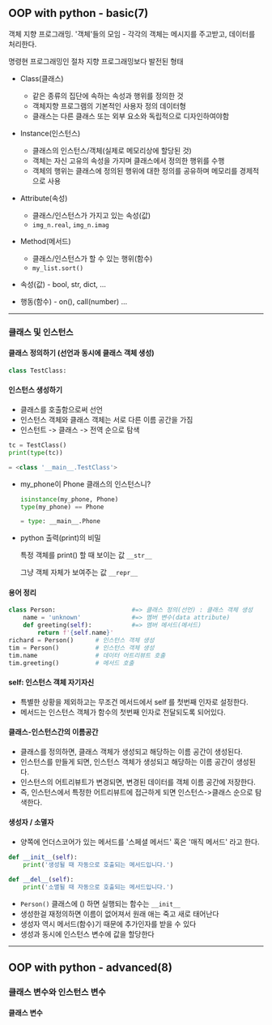 ## OOP with python - basic(7)

객체 지향 프로그래밍. '객체'들의 모임 - 각각의 객체는 메시지를 주고받고, 데이터를 처리한다.

명령현 프로그래밍인 절차 지향 프로그래밍보다 발전된 형태



* Class(클래스)
  * 같은 종류의 집단에 속하는 속성과 행위를 정의한 것
  * 객체지향 프로그램의 기본적인 사용자 정의 데이터형
  * 클래스는 다른 클래스 또는 외부 요소와 독립적으로 디자인하여야함
* Instance(인스턴스)
  * 클래스의 인스턴스/객체(실제로 메모리상에 할당된 것)
  * 객체는 자신 고유의 속성을 가지며 클래스에서 정의한 행위를 수행
  * 객체의 행위는 클래스에 정의된 행위에 대한 정의를 공유하며 메모리를 경제적으로 사용
* Attribute(속성)
  * 클래스/인스턴스가 가지고 있는 속성(값)
  * `img_n.real`, `img_n.imag`
* Method(메서드)
  * 클래스/인스턴스가 할 수 있는 행위(함수)
  * `my_list.sort()`



* 속성(값) - bool, str, dict, ...
* 행동(함수) - on(), call(number) ...



---

### 클래스 및 인스턴스

#### 클래스 정의하기 (선언과 동시에 클래스 객체 생성)

```python
class TestClass:
```



#### 인스턴스 생성하기

* 클래스를 호출함으로써 선언
* 인스턴스 객체와 클래스 객체는 서로 다른 이름 공간을 가짐
* 인스턴트 -> 클래스 -> 전역 순으로 탐색

```python
tc = TestClass()
print(type(tc))

= <class '__main__.TestClass'>
```



* my_phone이 Phone 클래스의 인스턴스니?

  ```python
  isinstance(my_phone, Phone)
  type(my_phone) == Phone
  
  = type: __main__.Phone
  ```

* python 출력(print)의 비밀

  특정 객체를 print() 할 때 보이는 값   `__str__`

  그냥 객체 자체가 보여주는 값  `__repr__ `

  

#### 용어 정리

```python
class Person:                     #=> 클래스 정의(선언) : 클래스 객체 생성
    name = 'unknown'              #=> 멤버 변수(data attribute)
    def greeting(self):           #=> 멤버 메서드(메서드)
        return f'{self.name}' 
richard = Person()      # 인스턴스 객체 생성
tim = Person()          # 인스턴스 객체 생성
tim.name                # 데이터 어트리뷰트 호출
tim.greeting()          # 메서드 호출
```



#### self: 인스턴스 객체 자기자신

* 특별한 상황을 제외하고는 무조건 메서드에서 self 를 첫번째 인자로 설정한다.
* 메서드는 인스턴스 객체가 함수의 첫번째 인자로 전달되도록 되어있다.



#### 클래스-인스턴스간의 이름공간

* 클래스를 정의하면, 클래스 객체가 생성되고 해당하는 이름 공간이 생성된다.
* 인스턴스를 만들게 되면, 인스턴스 객체가 생성되고 해당하는 이름 공간이 생성된다.
* 인스턴스의 어트리뷰트가 변경되면, 변경된 데이터를 객체 이름 공간에 저장한다.
* 즉, 인스턴스에서 특정한 어트리뷰트에 접근하게 되면 인스턴스->클래스 순으로 탐색한다.



#### 생성자 / 소멸자

* 양쪽에 언더스코어가 있는 메서드를 '스페셜 메서드' 혹은 '매직 메서드' 라고 한다.

```python
def __init__(self):
    print('생성될 때 자동으로 호출되는 메서드입니다.')

def __del__(self):
    print('소멸될 때 자동으로 호출되는 메서드입니다.')
```

* `Person()` 클래스에 () 하면 실행되는 함수는 `__init__`
* 생성한걸 재정의하면 이름이 없어져서 원래 애는 죽고 새로 태어난다
* 생성자 역시 메서드(함수)기 때문에 추가인자를 받을 수 있다
* 생성과 동시에 인스턴스 변수에 값을 할당한다



---



## OOP with python - advanced(8)

### 클래스 변수와 인스턴스 변수

#### 클래스 변수



